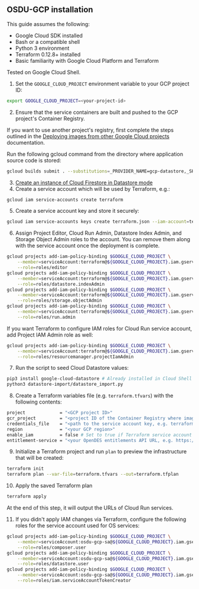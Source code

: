 ## OSDU-GCP installation

This guide assumes the following:

* Google Cloud SDK installed
* Bash or a compatible shell
* Python 3 environment
* Terraform 0.12.8+ installed
* Basic familiarity with Google Cloud Platform and Terraform

Tested on Google Cloud Shell.

1. Set the `GOOGLE_CLOUD_PROJECT` environment variable to your GCP project ID:

```bash
export GOOGLE_CLOUD_PROJECT=<your-project-id>
```

2. Ensure that the service containers are built and pushed to the GCP project's Container Registry.

If you want to use another project's registry, first complete the steps outlined in the [Deploying images from other
Google Cloud projects] documentation.

Run the following gcloud command from the directory where application source code is stored:

```bash
gcloud builds submit . --substitutions=_PROVIDER_NAME=gcp-datastore,_SHORT_SHA=$(git rev-parse --short HEAD)
```

3. [Create an instance of Cloud Firestore in Datastore mode]
4. Create a service account which will be used by Terraform, e.g.:

```bash
gcloud iam service-accounts create terraform
```

5. Create a service account key and store it securely:

```bash
gcloud iam service-accounts keys create terraform.json --iam-account=terraform@${GOOGLE_CLOUD_PROJECT}.iam.gserviceaccount.com
```

6. Assign Project Editor, Cloud Run Admin, Datastore Index Admin, and Storage Object Admin roles to the account. You can
remove them along with the service account once the deployment is complete.

```bash
gcloud projects add-iam-policy-binding $GOOGLE_CLOUD_PROJECT \
    --member=serviceAccount:terraform@${GOOGLE_CLOUD_PROJECT}.iam.gserviceaccount.com \
    --role=roles/editor
gcloud projects add-iam-policy-binding $GOOGLE_CLOUD_PROJECT \
    --member=serviceAccount:terraform@${GOOGLE_CLOUD_PROJECT}.iam.gserviceaccount.com \
    --role=roles/datastore.indexAdmin
gcloud projects add-iam-policy-binding $GOOGLE_CLOUD_PROJECT \
    --member=serviceAccount:terraform@${GOOGLE_CLOUD_PROJECT}.iam.gserviceaccount.com \
    --role=roles/storage.objectAdmin
gcloud projects add-iam-policy-binding $GOOGLE_CLOUD_PROJECT \
    --member=serviceAccount:terraform@${GOOGLE_CLOUD_PROJECT}.iam.gserviceaccount.com \
    --role=roles/run.admin
```

If you want Terraform to configure IAM roles for Cloud Run service account, add Project IAM Admin role as well:

```bash
gcloud projects add-iam-policy-binding $GOOGLE_CLOUD_PROJECT \
    --member=serviceAccount:terraform@${GOOGLE_CLOUD_PROJECT}.iam.gserviceaccount.com \
    --role=roles/resourcemanager.projectIamAdmin
```

7. Run the script to seed Cloud Datastore values:

```bash
pip3 install google-cloud-datastore # Already installed in Cloud Shell
python3 datastore-import/datastore_import.py
 ```

8. Create a Terraform variables file (e.g. `terraform.tfvars`) with the following contents:

```bash
project             = "<GCP project ID>"
gcr_project         = "<project ID of the Container Registry where images reside>"
credentials_file    = "<path to the service account key, e.g. terraform.json>"
region              = "<your GCP region>"
enable_iam          = false # Set to true if Terraform service account has Project IAM Admin role
entitlement-service = "<your OpenDES entitlements API URL, e.g. https://example.com/entitlements/v1>"

```

9. Initialize a Terraform project and run `plan` to preview the infrastructure that will be created:

```bash
terraform init
terraform plan --var-file=terraform.tfvars --out=terraform.tfplan
```

10. Apply the saved Terraform plan

```bash
terraform apply
```

At the end of this step, it will output the URLs of Cloud Run services.

11. If you didn't apply IAM changes via Terraform, configure the following roles for the service account used for OS
services:

```bash
gcloud projects add-iam-policy-binding $GOOGLE_CLOUD_PROJECT \
    --member=serviceAccount:osdu-gcp-sa@${GOOGLE_CLOUD_PROJECT}.iam.gserviceaccount.com \
    --role=roles/composer.user
gcloud projects add-iam-policy-binding $GOOGLE_CLOUD_PROJECT \
    --member=serviceAccount:osdu-gcp-sa@${GOOGLE_CLOUD_PROJECT}.iam.gserviceaccount.com \
    --role=roles/datastore.user
gcloud projects add-iam-policy-binding $GOOGLE_CLOUD_PROJECT \
    --member=serviceAccount:osdu-gcp-sa@${GOOGLE_CLOUD_PROJECT}.iam.gserviceaccount.com \
    --role=roles/iam.serviceAccountTokenCreator
```

[Deploying images from other Google Cloud projects]: https://cloud.google.com/run/docs/deploying#other-projects
[Create an instance of Cloud Firestore in Datastore mode]: https://cloud.google.com/datastore/docs/quickstart